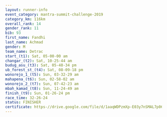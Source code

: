 ```yaml
---
layout: runner-info 
event_category: mantra-summit-challenge-2019 
category_km: 116km 
overall_rank: 14
gender_rank: 11
bib: 93
first_name: Fandhi
last_name: Achmad
gender: M
team_name: Detrac
start_(t1): Sat, 05-00-00 am
changar_(t2): Sat, 10-25-44 am
budug_asu_(t3): Sat, 05-48-34 pm
ub_forest_st_(t4): Sat, 08-09-18 pm
wonorejo_1_(t5): Sun, 03-32-29 am
mahapena_(t6): Sun, 02-58-02 am
wonorejo_2_(t7): Sun, 07-42-23 am
mbah_kamad_(t8): Sun, 11-24-49 am
finish_(t9): Sun, 01-26-24 pm
race_time: 32-26-24
status: FINISHER
certificate: https-//drive.google.com/file/d/1aaqWDPzmXp-E03y7nSMAL7p06FI79Smg/view?usp=sharing
---
```

